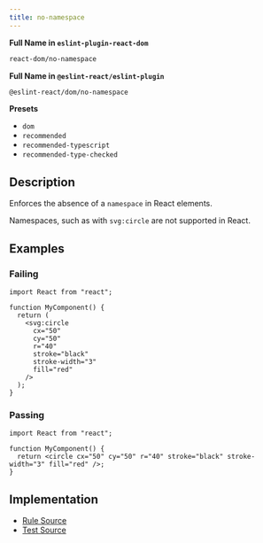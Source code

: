 ```yaml
---
title: no-namespace
---
```


**Full Name in `eslint-plugin-react-dom`**

```sh copy
react-dom/no-namespace
```

**Full Name in `@eslint-react/eslint-plugin`**

```sh copy
@eslint-react/dom/no-namespace
```

**Presets**

- `dom`
- `recommended`
- `recommended-typescript`
- `recommended-type-checked`

## Description

Enforces the absence of a `namespace` in React elements.

Namespaces, such as with `svg:circle` are not supported in React.

## Examples

### Failing

```tsx
import React from "react";

function MyComponent() {
  return (
    <svg:circle
      cx="50"
      cy="50"
      r="40"
      stroke="black"
      stroke-width="3"
      fill="red"
    />
  );
}
```

### Passing

```tsx
import React from "react";

function MyComponent() {
  return <circle cx="50" cy="50" r="40" stroke="black" stroke-width="3" fill="red" />;
}
```

## Implementation

- [Rule Source](https://github.com/Rel1cx/eslint-react/tree/main/packages/plugins/eslint-plugin-react-dom/src/rules/no-namespace.ts)
- [Test Source](https://github.com/Rel1cx/eslint-react/tree/main/packages/plugins/eslint-plugin-react-dom/src/rules/no-namespace.spec.ts)
